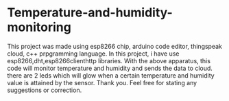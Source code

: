 # Temperature-and-humidity-monitoring
This project was made using esp8266 chip, arduino code editor, thingspeak cloud, c++ prpgramming language.
In this project, i have use esp8266,dht,esp8266clienthttp libraries.
With  the above apparatus, this code will monitor temperature and humidity and sends the data to cloud.
there are 2 leds which will glow when a certain temperature and humidity value is attained by the sensor.
Thank you.
Feel free for stating any suggestions or correction.

